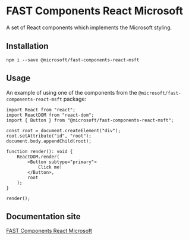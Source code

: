 # FAST Components React Microsoft
A set of React components which implements the Microsoft styling.

## Installation
`npm i --save @microsoft/fast-components-react-msft`

## Usage
An example of using one of the components from the `@microsoft/fast-components-react-msft` package:

```
import React from "react";
import ReactDOM from "react-dom";
import { Button } from "@microsoft/fast-components-react-msft";

const root = document.createElement("div");
root.setAttribute("id", "root");
document.body.appendChild(root);

function render(): void {
    ReactDOM.render(
        <Button subtype="primary">
            Click me!
        </Button>,
        root
    );
}

render();
```

## Documentation site
[FAST Components React Microsoft](https://msft-docs.fast-dna.net/)
